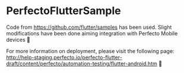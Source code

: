 # PerfectoFlutterSample

Code from https://github.com/flutter/samples has been used. 
Slight modifications have been done aiming integration with Perfecto Mobile devices :iphone: 

For more information on deployment, please visit the following page: 
http://help-staging.perfecto.io/perfecto-flutter-draft/content/perfecto/automation-testing/flutter-android.htm :green_book:
